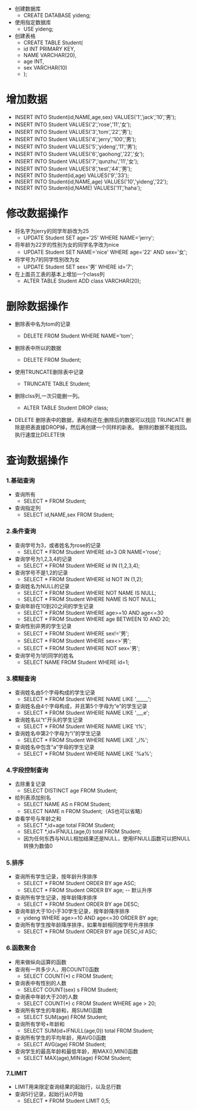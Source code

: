 * 创建数据库
   * CREATE DATABASE yideng;
* 使用指定数据库
   * USE yideng;
* 创建表格
   * CREATE TABLE Student(
   * id INT PRIMARY KEY,
   * NAME VARCHAR(20),
   * age INT,
   * sex VARCHAR(10)
   * );
# 增加数据
   * INSERT INTO Student(id,NAME,age,sex) VALUES('1','jack','10','男');
   * INSERT INTO Student VALUES('2','rose','11','女');
   * INSERT INTO Student VALUES('3','tom','22','男');
   * INSERT INTO Student VALUES('4','jerry','100','男');
   * INSERT INTO Student VALUES('5','yideng','11','男');
   * INSERT INTO Student VALUES('6','gaohong','22','女');
   * INSERT INTO Student VALUES('7','qunzhu','11','女');
   * INSERT INTO Student VALUES('8','test','44','男');
   * INSERT INTO Student(id,age) VALUES('9','33');
   * INSERT INTO Student(id,NAME,age) VALUES('10','yideng','22');
   * INSERT INTO Student(id,NAME) VALUES('11','haha');

# 修改数据操作
* 将名字为jerry的同学年龄改为25
   * UPDATE Student SET age='25' WHERE NAME='jerry';
* 将年龄为22岁的性别为女的同学名字改为nice
   * UPDATE Student SET NAME='nice' WHERE age='22' AND sex='女';
* 将学号为7的同学性别改为女
   * UPDATE Student SET sex='男' WHERE id='7';
* 在上面员工表的基本上增加一个class列
   * ALTER TABLE Student ADD class VARCHAR(20);

# 删除数据操作
* 删除表中名为tom的记录
   * DELETE FROM Student WHERE NAME='tom';
* 删除表中所以的数据
   * DELETE FROM Student;
* 使用TRUNCATE删除表中记录
   * TRUNCATE TABLE Student;
* 删除clss列,一次只能删一列。
   * ALTER TABLE Student DROP class;

* DELETE 删除表中的数据，表结构还在;删除后的数据可以找回
TRUNCATE 删除是把表直接DROP掉，然后再创建一个同样的新表。
删除的数据不能找回。执行速度比DELETE快

# 查询数据操作
### 1.基础查询
* 查询所有
   * SELECT * FROM Student;
* 查询指定列
   * SELECT id,NAME,sex FROM Student;
### 2.条件查询
* 查询学号为3，或者姓名为rose的记录
   * SELECT * FROM Student WHERE id=3 OR NAME='rose';
* 查询学号为1,2,3,4的记录
   * SELECT * FROM Student WHERE id IN (1,2,3,4);
* 查询学号不是1,2的记录
   * SELECT * FROM Student WHERE id NOT IN (1,2);
* 查询姓名为NULL的记录
   * SELECT * FROM Student WHERE NOT NAME IS NULL;
   * SELECT * FROM Student WHERE NAME IS NOT NULL;
* 查询年龄在10到20之间的学生记录
   * SELECT * FROM Student WHERE age>=10 AND age<=30
   * SELECT * FROM Student WHERE age BETWEEN 10 AND 20;
* 查询性别非男的学生记录
   * SELECT * FROM Student WHERE sex!='男';
   * SELECT * FROM Student WHERE sex<>'男';
   * SELECT * FROM Student WHERE NOT sex='男';
* 查询学号为1的同学的姓名 
   * SELECT NAME FROM Student WHERE id=1;

### 3.模糊查询
* 查询姓名由5个字母构成的学生记录
   * SELECT * FROM Student WHERE NAME LIKE '_____';
* 查询姓名由4个字母构成，并且第5个字母为“e”的学生记录
   * SELECT * FROM Student WHERE NAME LIKE '___e';
* 查询姓名以“t”开头的学生记录
   * SELECT * FROM Student WHERE NAME LIKE 't%';
* 查询姓名中第2个字母为“i”的学生记录
   * SELECT * FROM Student WHERE NAME LIKE '_i%';
* 查询姓名中包含“a”字母的学生记录
   * SELECT * FROM Student WHERE NAME LIKE '%a%';
   
### 4.字段控制查询
* 去除重复记录
   * SELECT DISTINCT age FROM Student;
* 给列表添加别名
   * SELECT NAME AS n  FROM Student;
   * SELECT NAME n FROM Student;（AS也可以省略）
* 查看学号与年龄之和
   * SELECT *,id+age total FROM Student;
   * SELECT *,id+IFNULL(age,0) total FROM Student;
   * 因为任何东西与NULL相加结果还是NULL，使用IFNULL函数可以把NULL转换为数值0
   
### 5.排序
* 查询所有学生记录，按年龄升序排序
   * SELECT * FROM Student ORDER BY age ASC;
   * SELECT * FROM Student ORDER BY age; -- 默认升序
* 查询所有学生记录，按年龄降序排序
   * SELECT * FROM Student ORDER BY age DESC;
* 查询年龄大于10小于30学生记录，按年龄降序排序
   * yideng WHERE age>=10 AND age<=30 ORDER BY age;
* 查询所有学生按年龄降序排序，如果年龄相同按学号升序排序
   * SELECT * FROM Student ORDER BY age DESC,id ASC;
   
### 6.函数聚合 
* 用来做纵向运算的函数
* 查询有一共多少人，用COUNT()函数
   * SELECT COUNT(*) c FROM Student;
* 查询表中有性别的人数
   * SELECT COUNT(sex) s FROM Student;
* 查询表中年龄大于20的人数
   * SELECT COUNT(*) c FROM Student WHERE age > 20;
* 查询所有学生的年龄和，用SUM()函数
   * SELECT SUM(age) FROM Student;
* 查询所有学号+年龄和
   * SELECT SUM(id+IFNULL(age,0)) total FROM Student;
* 查询所有学生的平均年龄，用AVG()函数
   * SELECT AVG(age) FROM Student;
* 查询学生的最高年龄和最低年龄，用MAX(),MIN()函数
   * SELECT MAX(age),MIN(age) FROM Student;
### 7.LIMIT
* LIMIT用来限定查询结果的起始行，以及总行数
* 查询5行记录，起始行从0开始
   * SELECT * FROM Student LIMIT 0,5;